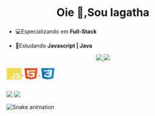 <h1 align="center">Oie 👋,Sou Iagatha</h1>
<h3></h3>

- 💻Especializando em **Full-Stack**

- 🌱Estudando **Javascript | Java**

<div align="center">
  <a href="https://github.com/rafaballerini">
  <img height="180em" src="https://github-readme-stats.vercel.app/api?username=iagatha&show_icons=true&theme=cobalt&include_all_commits=true&count_private=true"/>
  <img height="180em" src="https://github-readme-stats.vercel.app/api/top-langs/?username=iagatha&layout=compact&langs_count=7&theme=cobalt"/>
</div>
  <div style="display: inline_block"><br>
  <img align="center" alt="Iaga-Js" height="30" width="40" src="https://raw.githubusercontent.com/devicons/devicon/master/icons/javascript/javascript-plain.svg">
  <img align="center" alt="Iaga-HTML" height="30" width="40" src="https://raw.githubusercontent.com/devicons/devicon/master/icons/html5/html5-original.svg">
  <img align="center" alt="Iaga-CSS" height="30" width="40" src="https://raw.githubusercontent.com/devicons/devicon/master/icons/css3/css3-original.svg"
   </div>
    
   ## 
    
  <div>
  <a href = "mailto:iagathasouzaa@gmail.com"><img src="https://img.shields.io/badge/-Gmail-%23333?style=for-the-badge&logo=gmail&logoColor=white" target="_blank"></a>
  <a href="www.linkedin.com/in/iagatha-souza" target="_blank"><img src="https://img.shields.io/badge/-LinkedIn-%230077B5?style=for-the-badge&logo=linkedin&logoColor=white" target="_blank"></a> 
 
  ![Snake animation](https://github.com/iagatha/iagatha/blob/output/github-contribution-grid-snake.svg)
 
    
   </div>
